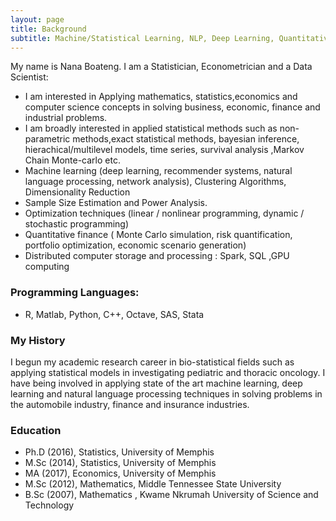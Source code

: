 ```yaml
---
layout: page
title: Background
subtitle: Machine/Statistical Learning, NLP, Deep Learning, Quantitative Finance 
---
```


My name is Nana Boateng. I am a Statistician, Econometrician  and a Data Scientist:

- I am interested in Applying mathematics, statistics,economics and computer science concepts in solving business, economic, finance and industrial problems. 
- I am broadly interested in applied statistical methods such as non-parametric methods,exact statistical methods, bayesian inference, hierachical/multilevel  models, time series, survival analysis ,Markov Chain Monte-carlo etc. 
- Machine learning (deep learning, recommender systems, natural language processing, network analysis), Clustering Algorithms,   Dimensionality Reduction   
- Sample Size Estimation and Power Analysis. 
- Optimization techniques (linear / nonlinear programming, dynamic / stochastic programming) 
- Quantitative finance ( Monte Carlo simulation, risk quantification, portfolio optimization, economic scenario generation)  
- Distributed computer  storage and processing : Spark, SQL ,GPU computing  


###  Programming Languages: 
-  R, Matlab, Python, C++, Octave, SAS, Stata


###   My History 
 I  begun my  academic research career  in  bio-statistical fields such as applying statistical models in investigating  pediatric  and thoracic oncology. I have being involved in applying state of the art machine learning, deep learning and natural language processing techniques in solving problems in the automobile industry, finance and insurance industries. 
 
     
     
###  Education

* Ph.D (2016),  Statistics, University of Memphis
* M.Sc (2014),  Statistics, University of Memphis
* MA  (2017),  Economics,  University of Memphis
* M.Sc (2012),  Mathematics, Middle Tennessee State University
* B.Sc (2007),  Mathematics , Kwame Nkrumah University of Science and Technology

